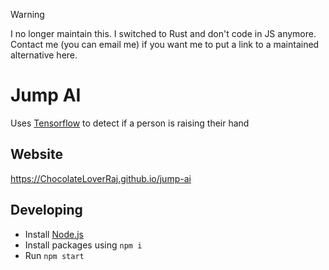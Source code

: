> [!WARNING]
> I no longer maintain this. I switched to Rust and don't code in JS anymore. Contact me (you can email me) if you want me to put a link to a maintained alternative here.

# Jump AI
Uses [Tensorflow](https://github.com/tensorflow/tfjs-models/tree/master/pose-detection#pose-detection) to detect if a person is raising their hand

## Website
https://ChocolateLoverRaj.github.io/jump-ai

## Developing
- Install [Node.js](https://nodejs.org)
- Install packages using `npm i`
- Run `npm start`
